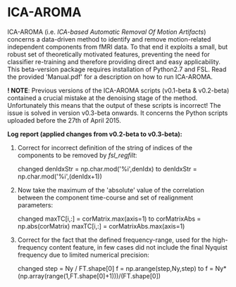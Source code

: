 # ICA-AROMA
ICA-AROMA (i.e. *ICA-based Automatic Removal Of Motion Artifacts*) concerns a data-driven method to identify and remove motion-related independent components from fMRI data. To that end it exploits a small, but robust set of theoretically motivated features, preventing the need for classifier re-training and therefore providing direct and easy applicability. This beta-version package requires installation of Python2.7 and FSL. Read the provided 'Manual.pdf' for a description on how to run ICA-AROMA.

**! NOTE**: Previous versions of the ICA-AROMA scripts (v0.1-beta & v0.2-beta) contained a crucial mistake at the denoising stage of the method. Unfortunately this means that the output of these scripts is incorrect! The issue is solved in version v0.3-beta onwards. It concerns the Python scripts uploaded before the 27th of April 2015.

**Log report (applied changes from v0.2-beta to v0.3-beta):**

1) Correct for incorrect definition of the string of indices of the components to be removed by *fsl_regfilt*:

	changed   denIdxStr = np.char.mod('%i',denIdx)
	to        denIdxStr = np.char.mod('%i',(denIdx+1))
2) Now take the maximum of the 'absolute' value of the correlation between the component time-course and set of realignment parameters: 

	changed   maxTC[i,:] = corMatrix.max(axis=1)
	to        corMatrixAbs = np.abs(corMatrix)
              maxTC[i,:] = corMatrixAbs.max(axis=1)
3) Correct for the fact that the defined frequency-range, used for the high-frequency content feature, in few cases did not include the final Nyquist frequency due to limited numerical precision:

	changed   step = Ny / FT.shape[0]
	          f = np.arange(step,Ny,step)
	to        f = Ny*(np.array(range(1,FT.shape[0]+1)))/(FT.shape[0])
